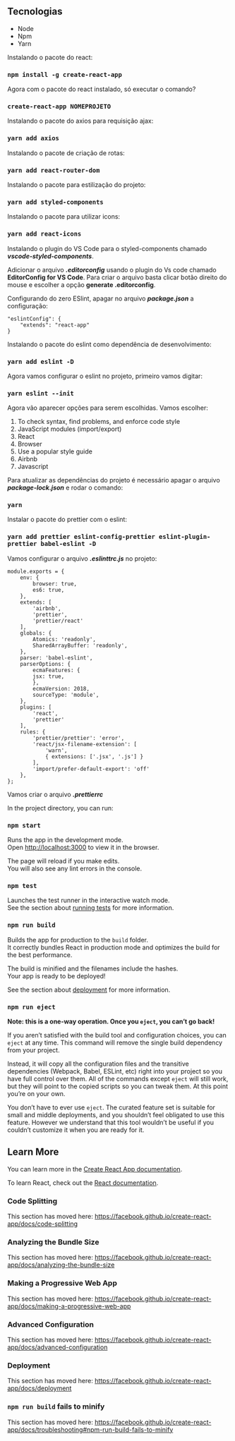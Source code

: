 ## Tecnologias

- Node
- Npm
- Yarn

Instalando o pacote do react:

### `npm install -g create-react-app`

Agora com o pacote do react instalado, só executar o comando?

### `create-react-app NOMEPROJETO`

Instalando o pacote do axios para requisição ajax:

### `yarn add axios`

Instalando o pacote de criação de rotas:

### `yarn add react-router-dom`

Instalando o pacote para estilização do projeto:

### `yarn add styled-components`

Instalando o pacote para utilizar icons:

### `yarn add react-icons`

Instalando o plugin do VS Code para o styled-components chamado **_vscode-styled-components_**.

Adicionar o arquivo **_.editorconfig_** usando o plugin do Vs code chamado **EditorConfig for VS Code**. Para criar o arquivo basta clicar botão direito do mouse e escolher a opção **generate .editorconfig**.

Configurando do zero ESlint, apagar no arquivo **_package.json_** a configuração:

    "eslintConfig": {
        "extends": "react-app"
    }

Instalando o pacote do eslint como dependência de desenvolvimento:

### `yarn add eslint -D`

Agora vamos configurar o eslint no projeto, primeiro vamos digitar:

### `yarn eslint --init`

Agora vão aparecer opções para serem escolhidas. Vamos escolher:

1. To check syntax, find problems, and enforce code style
2. JavaScript modules (import/export)
3. React
4. Browser
5. Use a popular style guide
6. Airbnb
7. Javascript

Para atualizar as dependências do projeto é necessário apagar o arquivo **_package-lock.json_** e rodar o comando:

### `yarn`

Instalar o pacote do prettier com o eslint:

### `yarn add prettier eslint-config-prettier eslint-plugin-prettier babel-eslint -D`

Vamos configurar o arquivo **_.eslinttrc.js_** no projeto:

    module.exports = {
        env: {
            browser: true,
            es6: true,
        },
        extends: [
            'airbnb',
            'prettier',
            'prettier/react'
        ],
        globals: {
            Atomics: 'readonly',
            SharedArrayBuffer: 'readonly',
        },
        parser: 'babel-eslint',
        parserOptions: {
            ecmaFeatures: {
            jsx: true,
            },
            ecmaVersion: 2018,
            sourceType: 'module',
        },
        plugins: [
            'react',
            'prettier'
        ],
        rules: {
            'prettier/prettier': 'error',
            'react/jsx-filename-extension': [
                'warn',
                { extensions: ['.jsx', '.js'] }
            ],
            'import/prefer-default-export': 'off'
        },
    };

Vamos criar o arquivo **_.prettierrc_**

In the project directory, you can run:

### `npm start`

Runs the app in the development mode.<br>
Open [http://localhost:3000](http://localhost:3000) to view it in the browser.

The page will reload if you make edits.<br>
You will also see any lint errors in the console.

### `npm test`

Launches the test runner in the interactive watch mode.<br>
See the section about [running tests](https://facebook.github.io/create-react-app/docs/running-tests) for more information.

### `npm run build`

Builds the app for production to the `build` folder.<br>
It correctly bundles React in production mode and optimizes the build for the best performance.

The build is minified and the filenames include the hashes.<br>
Your app is ready to be deployed!

See the section about [deployment](https://facebook.github.io/create-react-app/docs/deployment) for more information.

### `npm run eject`

**Note: this is a one-way operation. Once you `eject`, you can’t go back!**

If you aren’t satisfied with the build tool and configuration choices, you can `eject` at any time. This command will remove the single build dependency from your project.

Instead, it will copy all the configuration files and the transitive dependencies (Webpack, Babel, ESLint, etc) right into your project so you have full control over them. All of the commands except `eject` will still work, but they will point to the copied scripts so you can tweak them. At this point you’re on your own.

You don’t have to ever use `eject`. The curated feature set is suitable for small and middle deployments, and you shouldn’t feel obligated to use this feature. However we understand that this tool wouldn’t be useful if you couldn’t customize it when you are ready for it.

## Learn More

You can learn more in the [Create React App documentation](https://facebook.github.io/create-react-app/docs/getting-started).

To learn React, check out the [React documentation](https://reactjs.org/).

### Code Splitting

This section has moved here: https://facebook.github.io/create-react-app/docs/code-splitting

### Analyzing the Bundle Size

This section has moved here: https://facebook.github.io/create-react-app/docs/analyzing-the-bundle-size

### Making a Progressive Web App

This section has moved here: https://facebook.github.io/create-react-app/docs/making-a-progressive-web-app

### Advanced Configuration

This section has moved here: https://facebook.github.io/create-react-app/docs/advanced-configuration

### Deployment

This section has moved here: https://facebook.github.io/create-react-app/docs/deployment

### `npm run build` fails to minify

This section has moved here: https://facebook.github.io/create-react-app/docs/troubleshooting#npm-run-build-fails-to-minify
